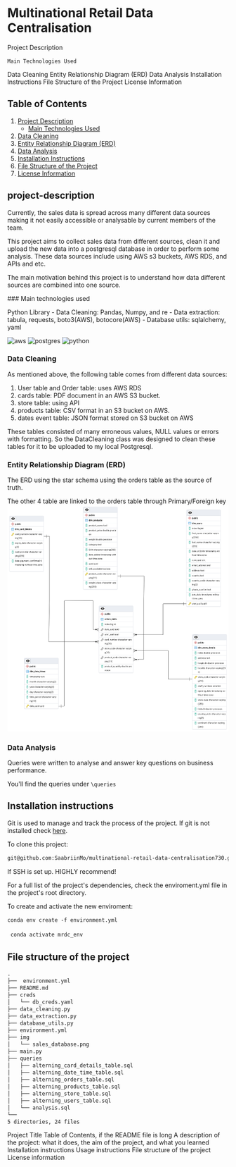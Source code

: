 # Multinational Retail Data Centralisation

Project Description

    Main Technologies Used

Data Cleaning
Entity Relationship Diagram (ERD)
Data Analysis
Installation Instructions
File Structure of the Project
License Information

## Table of Contents
1. [Project Description](#project-description)
    - [Main Technologies Used](#main-technologies-used)
2. [Data Cleaning](#data-cleaning)
3. [Entity Relationship Diagram (ERD)](#entity-relationship-diagram-erd)
4. [Data Analysis](#data-analysis)
5. [Installation Instructions](#installation-instructions)
6. [File Structure of the Project](#file-structure-of-the-project)
7. [License Information](#license-information)

## project-description
Currently, the sales data is spread across many different data sources making it not easily accessible or analysable by current members of the team.

This project aims to collect sales data from different sources, clean it and upload the new data into a postgresql database in order to perform some analysis. These data sources include using AWS s3 buckets, AWS RDS, and  APIs and etc.

The main motivation behind this project is to understand how data different sources are combined into one source.

### Main technologies used

Python Library
    - Data Cleaning: Pandas, Numpy, and re
    - Data extraction: tabula, requests, boto3(AWS), botocore(AWS)
    - Database utils: sqlalchemy, yaml

![aws](https://img.shields.io/badge/Amazon_AWS-FF9900?style=for-the-badge&logo=amazonaws&logoColor=white) ![postgres](https://img.shields.io/badge/PostgreSQL-316192?style=for-the-badge&logo=postgresql&logoColor=white) ![python](https://img.shields.io/badge/Python-FFD43B?style=for-the-badge&logo=python&logoColor=blue)

### Data Cleaning

As mentioned above, the following table comes from different data sources:

1. User table and Order table: uses AWS RDS
2. cards table: PDF document in an AWS S3 bucket.
3. store table: using API
4. products table: CSV format in an S3 bucket on AWS.
5. dates event table: JSON format stored on S3 bucket on AWS


These tables consisted of many erroneous values, NULL values or errors with formatting. So the DataCleaning class was designed to clean these tables for it to be uploaded to my local Postgresql.


### Entity Relationship Diagram (ERD)
The ERD using the star schema using the orders table as the source of truth.

The other 4 table are linked to the orders table through Primary/Foreign key
![ERD](img/sales_database.png)

### Data Analysis
Queries were written to analyse and answer key questions on business performance.

You'll find the queries under ```\queries```


## Installation instructions
Git is used to manage and track the process of the project. If git is not installed check [here](https://git-scm.com/book/en/v2/Getting-Started-Installing-Git).

To clone this project:

```bash
git@github.com:SaabriinMo/multinational-retail-data-centralisation730.git
```

If SSH is set up. HIGHLY recommend!


For a full list of the project's dependencies, check the enviroment.yml file in the project's root directory.

To create and activate the new enviroment:

```bash
conda env create -f environment.yml

 conda activate mrdc_env
```


## File structure of the project

```
.
├──  environment.yml
├── README.md
├── creds
│   └── db_creds.yaml
├── data_cleaning.py
├── data_extraction.py
├── database_utils.py
├── environment.yml
├── img
│   └── sales_database.png
├── main.py
├── queries
│   ├── alterning_card_details_table.sql
│   ├── alterning_date_time_table.sql
│   ├── alterning_orders_table.sql
│   ├── alterning_products_table.sql
│   ├── alterning_store_table.sql
│   ├── alterning_users_table.sql
│   └── analysis.sql
└──
5 directories, 24 files
```


Project Title
Table of Contents, if the README file is long
A description of the project: what it does, the aim of the project, and what you learned
Installation instructions
Usage instructions
File structure of the project
License information
